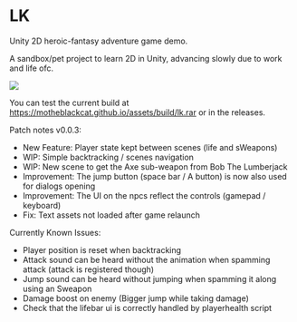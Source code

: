 # LK

Unity 2D heroic-fantasy adventure game demo.

A sandbox/pet project to learn 2D in Unity, advancing slowly due to work and life ofc.

<img src="https://motheblackcat.github.io/assets/img/game.gif">

You can test the current build at https://motheblackcat.github.io/assets/build/lk.rar or in the releases.

Patch notes v0.0.3:

- New Feature: Player state kept between scenes (life and sWeapons)
- WIP: Simple backtracking / scenes navigation
- WIP: New scene to get the Axe sub-weapon from Bob The Lumberjack
- Improvement: The jump button (space bar / A button) is now also used for dialogs opening
- Improvement: The UI on the npcs reflect the controls (gamepad / keyboard)
- Fix: Text assets not loaded after game relaunch

Currently Known Issues:

- Player position is reset when backtracking
- Attack sound can be heard without the animation when spamming attack (attack is registered though)
- Jump sound can be heard without jumping when spamming it along using an Sweapon
- Damage boost on enemy (Bigger jump while taking damage)
- Check that the lifebar ui is correctly handled by playerhealth script
